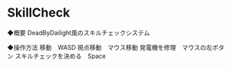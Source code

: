 # SkillCheck

◆概要
DeadByDailight風のスキルチェックシステム

◆操作方法
移動　WASD
視点移動　マウス移動
発電機を修理　マウスの左ボタン
スキルチェックを決める　Space
